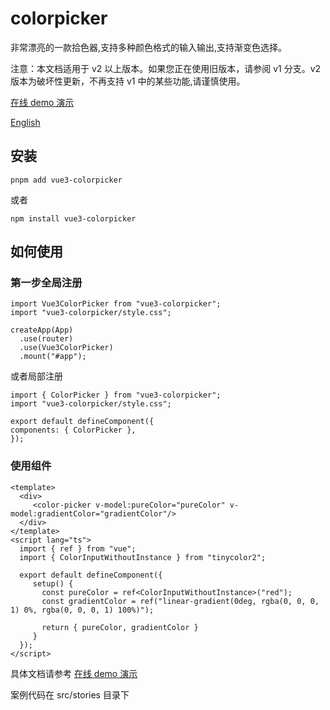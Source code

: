 # colorpicker

非常漂亮的一款拾色器,支持多种颜色格式的输入输出,支持渐变色选择。

注意：本文档适用于 v2 以上版本。如果您正在使用旧版本，请参阅 v1 分支。v2 版本为破坏性更新，不再支持 v1 中的某些功能,请谨慎使用。

[在线 demo 演示](https://aesoper101.github.io/vue3-colorpicker/)

[English](https://github.com/aesoper101/vue3-colorpicker/blob/main/README.md)

## 安装

```
pnpm add vue3-colorpicker
```

或者

```
npm install vue3-colorpicker
```

## 如何使用

### 第一步全局注册

```
import Vue3ColorPicker from "vue3-colorpicker";
import "vue3-colorpicker/style.css";

createApp(App)
  .use(router)
  .use(Vue3ColorPicker)
  .mount("#app");
```

或者局部注册

```vue3
import { ColorPicker } from "vue3-colorpicker";
import "vue3-colorpicker/style.css";

export default defineComponent({
components: { ColorPicker },
});
```

### 使用组件

```vue3
<template>
  <div>
     <color-picker v-model:pureColor="pureColor" v-model:gradientColor="gradientColor"/>
  </div>
</template>
<script lang="ts">
  import { ref } from "vue";
  import { ColorInputWithoutInstance } from "tinycolor2";

  export default defineComponent({
     setup() {
       const pureColor = ref<ColorInputWithoutInstance>("red");
       const gradientColor = ref("linear-gradient(0deg, rgba(0, 0, 0, 1) 0%, rgba(0, 0, 0, 1) 100%)");

       return { pureColor, gradientColor }
     }
  });
</script>
```

具体文档请参考 [在线 demo 演示](https://aesoper101.github.io/vue3-colorpicker/)

案例代码在 src/stories 目录下
